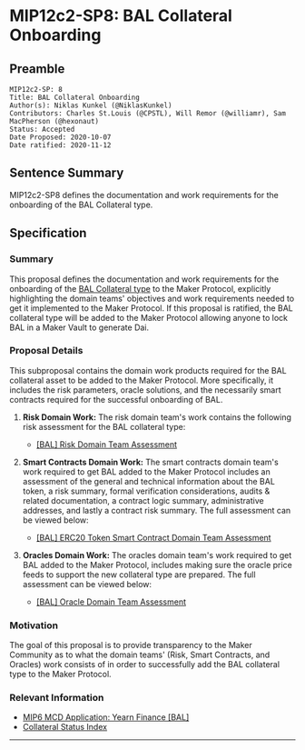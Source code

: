 # MIP12c2-SP8: BAL Collateral Onboarding

## Preamble

```
MIP12c2-SP: 8
Title: BAL Collateral Onboarding
Author(s): Niklas Kunkel (@NiklasKunkel)
Contributors: Charles St.Louis (@CPSTL), Will Remor (@williamr), Sam MacPherson (@hexonaut) 
Status: Accepted
Date Proposed: 2020-10-07
Date ratified: 2020-11-12
```

## Sentence Summary
MIP12c2-SP8 defines the documentation and work requirements for the onboarding of the BAL Collateral type.

## Specification

### Summary

This proposal defines the documentation and work requirements for the onboarding of the [BAL Collateral type](https://etherscan.io/token/0xba100000625a3754423978a60c9317c58a424e3d) to the Maker Protocol, explicitly highlighting the domain teams' objectives and work requirements needed to get it implemented to the Maker Protocol. If this proposal is ratified, the BAL collateral type will be added to the Maker Protocol allowing anyone to lock BAL in a Maker Vault to generate Dai.


### Proposal Details

This subproposal contains the domain work products required for the BAL collateral asset to be added to the Maker Protocol. More specifically, it includes the risk parameters, oracle solutions, and the necessarily smart contracts required for the successful onboarding of BAL.

1. **Risk Domain Work:** The risk domain team's work contains the following risk assessment for the BAL collateral type:
    - [[BAL] Risk Domain Team Assessment](https://forum.makerdao.com/t/bal-collateral-onboarding-risk-evaluation/4600)

2. **Smart Contracts Domain Work:** The smart contracts domain team's work required to get BAL added to the Maker Protocol includes an assessment of the general and technical information about the BAL token, a risk summary, formal verification considerations, audits & related documentation, a contract logic summary, administrative addresses, and lastly a contract risk summary. The full assessment can be viewed below:

    - [[BAL] ERC20 Token Smart Contract Domain Team Assessment](https://forum.makerdao.com/t/bal-erc20-token-smart-contract-technical-assessment/4630)

3. **Oracles Domain Work:** The oracles domain team's work required to get BAL added to the Maker Protocol, includes making sure the oracle price feeds to support the new collateral type are prepared. The full assessment can be viewed below:

    - [[BAL] Oracle Domain Team Assessment](https://forum.makerdao.com/t/mip10c3-sp12-proposal-balusd-oracle-collateral-onboarding-oracle-assessment/4638)

### Motivation

The goal of this proposal is to provide transparency to the Maker Community as to what the domain teams' (Risk, Smart Contracts, and Oracles) work consists of in order to successfully add the BAL collateral type to the Maker Protocol.

### Relevant Information

- [MIP6 MCD Application: Yearn Finance [BAL]](https://forum.makerdao.com/t/bal-mip6-collateral-onboarding-application/3880)
- [Collateral Status Index](https://forum.makerdao.com/t/collateral-status-index/2231)


---